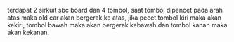 terdapat 2 sirkuit sbc board dan 4 tombol, saat tombol dipencet pada arah atas maka old car akan bergerak ke atas, jika pecet tombol kiri maka akan kekiri, tombol bawah maka akan bergerak kebawah dan tombol kanan maka akan kekanan.
